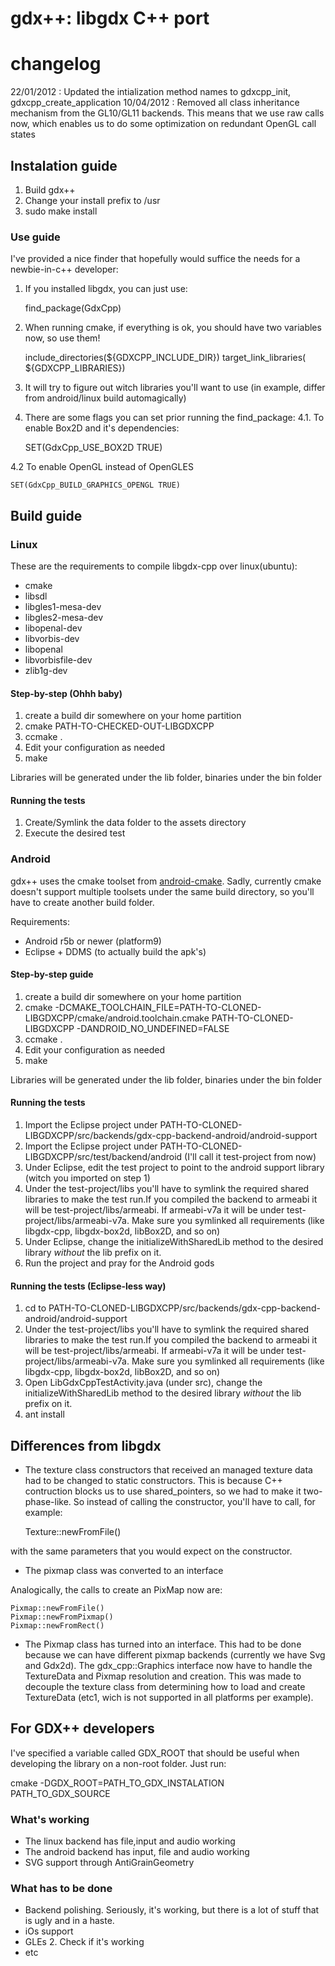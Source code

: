 # gdx++: libgdx C++ port

# changelog

22/01/2012 : Updated the intialization method names to gdxcpp_init, gdxcpp_create_application
10/04/2012 : Removed all class inheritance mechanism from the GL10/GL11 backends. This means that we use raw calls now, which enables
             us to do some optimization on redundant OpenGL call states

## Instalation guide

1. Build gdx++
2. Change your install prefix to /usr
3. sudo make install

### Use guide

I've provided a nice finder that hopefully would suffice the needs for a newbie-in-c++ developer:

1. If you installed libgdx, you can just use:

    find_package(GdxCpp)

2. When running cmake, if everything is ok, you should have two variables now, so use them!

    include_directories(${GDXCPP_INCLUDE_DIR})
    target_link_libraries(<your-app> ${GDXCPP_LIBRARIES})

3. It will try to figure out witch libraries you'll want to use (in example, differ from android/linux build automagically)
4. There are some flags you can set prior running the find_package:
4.1. To enable Box2D and it's dependencies:

    SET(GdxCpp_USE_BOX2D TRUE)

4.2 To enable OpenGL instead of OpenGLES

    SET(GdxCpp_BUILD_GRAPHICS_OPENGL TRUE)


## Build guide

### Linux 
These are the requirements to compile libgdx-cpp over linux(ubuntu):

* cmake
* libsdl
* libgles1-mesa-dev
* libgles2-mesa-dev
* libopenal-dev
* libvorbis-dev
* libopenal
* libvorbisfile-dev
* zlib1g-dev

#### Step-by-step (Ohhh baby)

1. create a build dir somewhere on your home partition
2. cmake PATH-TO-CHECKED-OUT-LIBGDXCPP
3. ccmake .
4. Edit your configuration as needed
5. make

Libraries will be generated under the lib folder, binaries under the bin folder

#### Running the tests

1. Create/Symlink the data folder to the assets directory
2. Execute the desired test

### Android

gdx++ uses the cmake toolset from [android-cmake](http://code.google.com/p/android-cmake/ "android-cmake").
Sadly, currently cmake doesn't support multiple toolsets under the same build directory, so you'll have to create another build folder.

Requirements:

* Android r5b or newer (platform9)
* Eclipse + DDMS (to actually build the apk's)

#### Step-by-step guide

1. create a build dir somewhere on your home partition
2. cmake -DCMAKE_TOOLCHAIN_FILE=PATH-TO-CLONED-LIBGDXCPP/cmake/android.toolchain.cmake PATH-TO-CLONED-LIBGDXCPP -DANDROID_NO_UNDEFINED=FALSE
3. ccmake .
4. Edit your configuration as needed
5. make

Libraries will be generated under the lib folder, binaries under the bin folder

#### Running the tests

1. Import the Eclipse project under PATH-TO-CLONED-LIBGDXCPP/src/backends/gdx-cpp-backend-android/android-support
2. Import the Eclipse project under PATH-TO-CLONED-LIBGDXCPP/src/test/backend/android (I'll call it test-project from now)
3. Under Eclipse, edit the test project to point to the android support library (witch you imported on step 1)
4. Under the test-project/libs you'll have to symlink the required shared libraries to make the test run.If you compiled
    the backend to armeabi it will be test-project/libs/armeabi. If armeabi-v7a it will be under test-project/libs/armeabi-v7a. Make sure
    you symlinked all requirements (like libgdx-cpp, libgdx-box2d, libBox2D, and so on)
5. Under Eclipse, change the initializeWithSharedLib method to the desired library _without_ the lib prefix on it.
6. Run the project and pray for the Android gods

#### Running the tests (Eclipse-less way)

1. cd to PATH-TO-CLONED-LIBGDXCPP/src/backends/gdx-cpp-backend-android/android-support
2. Under the test-project/libs you'll have to symlink the required shared libraries to make the test run.If you compiled
    the backend to armeabi it will be test-project/libs/armeabi. If armeabi-v7a it will be under test-project/libs/armeabi-v7a. Make sure
    you symlinked all requirements (like libgdx-cpp, libgdx-box2d, libBox2D, and so on)
3. Open LibGdxCppTestActivity.java (under src), change the initializeWithSharedLib method to the desired library _without_ the lib prefix on it.
4. ant install

## Differences from libgdx

* The texture class constructors that received an managed texture data had to be changed to static constructors.
This is because C++ contruction blocks us to use shared_pointers, so we had to make it two-phase-like. So instead of calling the constructor,
you'll have to call, for example:

    Texture::newFromFile()

with the same parameters that you would expect on the constructor.

* The pixmap class was converted to an interface

Analogically, the calls to create an PixMap now are:

    Pixmap::newFromFile()
    Pixmap::newFromPixmap()
    Pixmap::newFromRect()

* The Pixmap class has turned into an interface. This had to be done because we can have different pixmap backends (currently we have Svg and Gdx2d).
The gdx_cpp::Graphics interface now have to handle the TextureData and Pixmap resolution and creation. This was made to decouple the texture class from determining
how to load and create TextureData (etc1, wich is not supported in all platforms per example).

## For GDX++ developers

I've specified a variable called GDX_ROOT that should be useful when developing the library on a non-root folder.
Just run:

cmake -DGDX_ROOT=PATH_TO_GDX_INSTALATION PATH_TO_GDX_SOURCE

### What's working

* The linux backend has file,input and audio working
* The android backend has input, file and audio working
* SVG support through AntiGrainGeometry

### What has to be done

* Backend polishing. Seriously, it's working, but there is a lot of stuff that is ugly and in a haste.
* iOs support
* GLEs 2. Check if it's working
* etc

